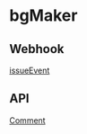 # bgMaker

## Webhook

[issueEvent](https://developer.github.com/v3/activity/events/types/#issuesevent)

## API

[Comment](https://developer.github.com/v3/issues/comments/)

    